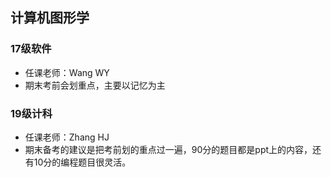 <!--
 * @Author: Lili Liang
 * @Date: 2021-03-12 22:15:31
 * @LastEditors: Lili Liang
 * @LastEditTime: 2024-04-05 22:54:24
 * @Description: Please set description
-->
## 计算机图形学
### 17级软件
- 任课老师：Wang WY
- 期末考前会划重点，主要以记忆为主

### 19级计科
- 任课老师：Zhang HJ
- 期末备考的建议是把考前划的重点过一遍，90分的题目都是ppt上的内容，还有10分的编程题目很灵活。
